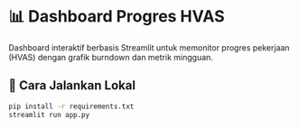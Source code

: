 # 📊 Dashboard Progres HVAS

Dashboard interaktif berbasis Streamlit untuk memonitor progres pekerjaan (HVAS) dengan grafik burndown dan metrik mingguan.

## 🚀 Cara Jalankan Lokal
```bash
pip install -r requirements.txt
streamlit run app.py

